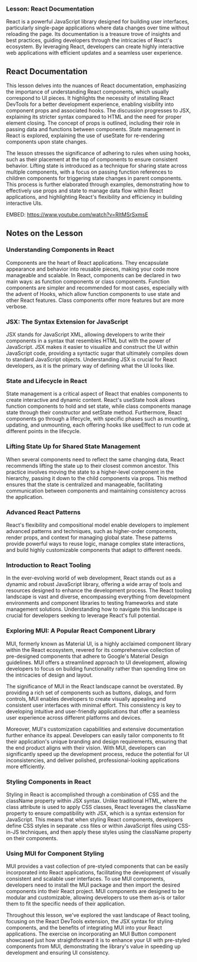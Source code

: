 ### Lesson: React Documentation

React is a powerful JavaScript library designed for building user interfaces, particularly single-page applications where data changes over time without reloading the page. Its documentation is a treasure trove of insights and best practices, guiding developers through the intricacies of React's ecosystem. By leveraging React, developers can create highly interactive web applications with efficient updates and a seamless user experience.

## React Documentation

This lesson delves into the nuances of React documentation, emphasizing the importance of understanding React components, which usually correspond to UI pieces. It highlights the necessity of installing React DevTools for a better development experience, enabling visibility into component props and associated hooks. The discussion progresses to JSX, explaining its stricter syntax compared to HTML and the need for proper element closing. The concept of props is outlined, including their role in passing data and functions between components. State management in React is explored, explaining the use of useState for re-rendering components upon state changes. 

The lesson stresses the significance of adhering to rules when using hooks, such as their placement at the top of components to ensure consistent behavior. Lifting state is introduced as a technique for sharing state across multiple components, with a focus on passing function references to children components for triggering state changes in parent components. This process is further elaborated through examples, demonstrating how to effectively use props and state to manage data flow within React applications, and highlighting React's flexibility and efficiency in building interactive UIs.

EMBED: https://www.youtube.com/watch?v=RItMSrSxmsE

## Notes on the Lesson

### Understanding Components in React 

Components are the heart of React applications. They encapsulate appearance and behavior into reusable pieces, making your code more manageable and scalable. In React, components can be declared in two main ways: as function components or class components. Function components are simpler and recommended for most cases, especially with the advent of Hooks, which allow function components to use state and other React features. Class components offer more features but are more verbose.

### JSX: The Syntax Extension for JavaScript

JSX stands for JavaScript XML, allowing developers to write their components in a syntax that resembles HTML but with the power of JavaScript. JSX makes it easier to visualize and construct the UI within JavaScript code, providing a syntactic sugar that ultimately compiles down to standard JavaScript objects. Understanding JSX is crucial for React developers, as it is the primary way of defining what the UI looks like.

### State and Lifecycle in React

State management is a critical aspect of React that enables components to create interactive and dynamic content. React's useState hook allows function components to hold and set state, while class components manage state through their constructor and setState method. Furthermore, React components go through a lifecycle, with specific phases such as mounting, updating, and unmounting, each offering hooks like useEffect to run code at different points in the lifecycle.

### Lifting State Up for Shared State Management

When several components need to reflect the same changing data, React recommends lifting the state up to their closest common ancestor. This practice involves moving the state to a higher-level component in the hierarchy, passing it down to the child components via props. This method ensures that the state is centralized and manageable, facilitating communication between components and maintaining consistency across the application.

### Advanced React Patterns

React's flexibility and compositional model enable developers to implement advanced patterns and techniques, such as higher-order components, render props, and context for managing global state. These patterns provide powerful ways to reuse logic, manage complex state interactions, and build highly customizable components that adapt to different needs.

### Introduction to React Tooling

In the ever-evolving world of web development, React stands out as a dynamic and robust JavaScript library, offering a wide array of tools and resources designed to enhance the development process. The React tooling landscape is vast and diverse, encompassing everything from development environments and component libraries to testing frameworks and state management solutions. Understanding how to navigate this landscape is crucial for developers seeking to leverage React's full potential.

### Exploring MUI: A Popular React Component Library

MUI, formerly known as Material UI, is a highly acclaimed component library within the React ecosystem, revered for its comprehensive collection of pre-designed components that adhere to Google's Material Design guidelines. MUI offers a streamlined approach to UI development, allowing developers to focus on building functionality rather than spending time on the intricacies of design and layout.

The significance of MUI in the React landscape cannot be overstated. By providing a rich set of components such as buttons, dialogs, and form controls, MUI enables developers to create visually appealing and consistent user interfaces with minimal effort. This consistency is key to developing intuitive and user-friendly applications that offer a seamless user experience across different platforms and devices.

Moreover, MUI's customization capabilities and extensive documentation further enhance its appeal. Developers can easily tailor components to fit their application's unique branding and design requirements, ensuring that the end product aligns with their vision. With MUI, developers can significantly speed up the development process, reduce the potential for UI inconsistencies, and deliver polished, professional-looking applications more efficiently.

### Styling Components in React

Styling in React is accomplished through a combination of CSS and the className property within JSX syntax. Unlike traditional HTML, where the class attribute is used to apply CSS classes, React leverages the className property to ensure compatibility with JSX, which is a syntax extension for JavaScript. This means that when styling React components, developers define CSS styles in separate .css files or within JavaScript files using CSS-in-JS techniques, and then apply these styles using the className property on their components.

### Using MUI for Component Styling

MUI provides a vast collection of pre-styled components that can be easily incorporated into React applications, facilitating the development of visually consistent and scalable user interfaces. To use MUI components, developers need to install the MUI package and then import the desired components into their React project. MUI components are designed to be modular and customizable, allowing developers to use them as-is or tailor them to fit the specific needs of their application.

Throughout this lesson, we've explored the vast landscape of React tooling, focusing on the React DevTools extension, the JSX syntax for styling components, and the benefits of integrating MUI into your React applications. The exercise on incorporating an MUI Button component showcased just how straightforward it is to enhance your UI with pre-styled components from MUI, demonstrating the library's value in speeding up development and ensuring UI consistency.